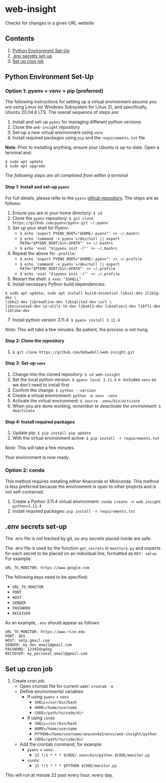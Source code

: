 # web-insight
Checks for changes in a given URL website

## Contents

1. [Python Environment Set-Up](#python-environment-set-up)
1. [.env secrets set-up](#env-secrets-set-up)
1. [Set up cron job](#set-up-cron-job)

## Python Environment Set-Up

### Option 1: pyenv + venv + pip (preferred)

The following instructions for setting up a virtual environment assume you are using Linux (or Windows Subsystem for Linux 2), and specifically, Ubuntu 20.04.6 LTS. The overall sequence of steps are:

1. Install and set-up `pyenv` for managing different python versions
2. Clone the `web-insight` repository
3. Set-up a new virtual environment using `venv`
4. Install required packages using `pip` and the `requirements.txt` file

**Note**: Prior to installing anything, ensure your Ubuntu is up-to-date. Open a terminal and:

```
$ sudo apt update
$ sudo apt upgrade
```

*The following steps are all completed from within a terminal*

#### Step 1: Install and set-up `pyenv`

For full details, please refer to the `pyenv` [github repository](https://github.com/pyenv/pyenv#getting-pyenv). The steps are as follows:

1. Ensure you are in your home directory: `$ cd`
2. Clone the `pyenv` repository: `$ git clone https://github.com/pyenv/pyenv.git ~/.pyenv`
3. Set up your shell for Pyenv:
    * `$ echo 'export PYENV_ROOT="$HOME/.pyenv"' >> ~/.bashrc`
    * `$ echo 'command -v pyenv >/dev/null || export PATH="$PYENV_ROOT/bin:$PATH"' >> ~/.bashrc`
    * `$ echo 'eval "$(pyenv init -)"' >> ~/.bashrc`
4. Repeat the above for `.profile`:
    * `$ echo 'export PYENV_ROOT="$HOME/.pyenv"' >> ~/.profile`
    * `$ echo 'command -v pyenv >/dev/null || export PATH="$PYENV_ROOT/bin:$PATH"' >> ~/.profile`
    * `$ echo 'eval "$(pyenv init -)"' >> ~/.profile`
5. Restart the shell: `$ exec "$SHELL"`
6. Install necessary Python build dependencies:

```
$ sudo apt update; sudo apt install build-essential libssl-dev zlib1g-dev \
libbz2-dev libreadline-dev libsqlite3-dev curl \
libncursesw5-dev xz-utils tk-dev libxml2-dev libxmlsec1-dev libffi-dev liblzma-dev
```
7. Install python version 3.11.4: `$ pyenv install 3.11.4`

*Note*: This will take a few minutes. Be patient, the process is not hung. 

#### Step 2: Clone the repository

1. `$ git clone https://github.com/bdowdell/web-insight.git`


#### Step 3: Set-up `venv`

1. Change into the cloned repository: `$ cd web-insight`
2. Set the local python version: `$ pyenv local 3.11.4` $\leftarrow$ includes `venv` so we don't need to install first
3. Confirm the change: `$ python --version`
4. Create a virtual environment: `python -m venv .venv`
5. Activate the virtual environment: `$ source .venv/bin/activate`
6. When you are done working, *remember to deactivate the environment*: `$ deactivate`

#### Step 4: Install required packages

1. Update pip: `$ pip install pip update`
1. With the virtual environment active: `$ pip install -r requirements.txt`

*Note*: This will take a few minutes.

Your environment is now ready.


### Option 2: conda

This method requires installing either Anaconda or Miniconda. This method
is less preferred because the environment is open to other projects and
is not self-contained.

1. Create a Python 3.11.4 virtual environment: `conda create -n web_insight python=3.11.4`
1. Install required packages: `pip install -r requirements.txt`

## .env secrets set-up

The .env file is not tracked by git, so any secrets placed inside are safe.

The .env file is used by the function `get_secrets` in `monitory.py` and
expects for each secret to be placed on an individual line, formatted as 
`KEY: value`. For example:

```
URL_TO_MONITOR: https://www.google.com
```

The following keys need to be specified:

* `URL_TO_MONITOR`
* `PORT`
* `HOST`
* `SENDER`
* `PASSWORD`
* `RECEIVER`

As an example, `.env` should appear as follows:

```
URL_TO_MONITOR: https://www.rice.edu
PORT: 465
HOST: smtp.gmail.com
SENDER: my_dev_email@gmail.com
PASSWORD: 12345dogdog
RECIEVER: my_personal_email@gmail.com
```


## Set up cron job

1. Create cron job.
    * Open crontab file for current user: `crontab -e`
    * Define environmental variables
        * If using `pyenv` + `venv`
            * `SHELL=/usr/bin/bash`
            * `HOME=/home/username`
            * `CODE=/path/to/code/dir`
        * If using `conda`
            * `SHELL=/usr/bin/bash`
            * `HOME=/home/username`
            * `PYTHON=/home/username/anaconda3/envs/web-insight/python`
            * `CODE=/path/to/code/dir`
    * Add the crontab command, for example: 
        * `pyenv` + `venv`:
            * `22 */1 * * * $CODE/.venv/bin/python $CODE/monitor.py`
        * `conda`:
            * `22 */1 * * * $PYTHON $CODE/monitor.py`

This will run at minute 22 past every hour, every day.

